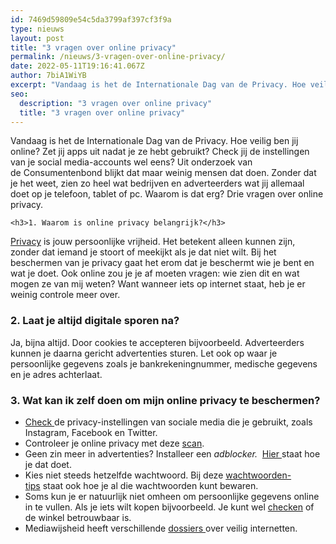 ```yaml
---
id: 7469d59809e54c5da3799af397cf3f9a
type: nieuws
layout: post
title: "3 vragen over online privacy"
permalink: /nieuws/3-vragen-over-online-privacy/
date: 2022-05-11T19:16:41.067Z
author: 7biA1WiYB
excerpt: "Vandaag is het de Internationale Dag van de Privacy. Hoe veilig ben jij online? Zet jij apps uit nadat je ze hebt gebruikt? Check jij de instellingen van je social media-accounts wel eens? Uit onderzoek van de Consumentenbond blijkt dat maar weinig mensen dat doen. Zonder dat je het weet, zien zo heel wat bedrijven en adverteerders wat jij allemaal doet op je telefoon, tablet of pc. Waarom is dat erg? Drie vragen over online privacy.  "
seo:
  description: "3 vragen over online privacy"
  title: "3 vragen over online privacy"
---
```

Vandaag is het de Internationale Dag van de Privacy. Hoe veilig ben jij online? Zet jij apps uit nadat je ze hebt gebruikt? Check jij de instellingen van je social media-accounts wel eens? Uit onderzoek van de Consumentenbond blijkt dat maar weinig mensen dat doen. Zonder dat je het weet, zien zo heel wat bedrijven en adverteerders wat jij allemaal doet op je telefoon, tablet of pc. Waarom is dat erg? Drie vragen over online privacy.  

    <h3>1. Waarom is online privacy belangrijk?</h3>
<p><a href="https://www.mediawijsheid.nl/privacy/" target="_blank">Privacy</a> is jouw persoonlijke vrijheid. Het betekent alleen kunnen zijn, zonder dat iemand je stoort of meekijkt als je dat niet wilt. Bij het beschermen van je privacy gaat het erom dat je beschermt wie je bent en wat je doet. Ook online zou je je af moeten vragen: wie zien dit en wat mogen ze van mij weten? Want wanneer iets op internet staat, heb je er weinig controle meer over.</p>
<h3>2. Laat je altijd digitale sporen na?</h3>
<p>Ja, bijna altijd. Door cookies te accepteren bijvoorbeeld. Adverteerders kunnen je daarna gericht advertenties sturen. Let ook op waar je persoonlijke gegevens zoals je bankrekeningnummer, medische gegevens en je adres achterlaat.</p>
<h3><strong>3. Wat kan ik zelf doen om mijn online privacy te beschermen?</strong></h3>
<ul><li><a href="https://www.consumentenbond.nl/internet-privacy/privacy-op-twitter-en-instagram" target="_blank">Check </a>de privacy-instellingen van sociale media die je gebruikt, zoals Instagram, Facebook en Twitter.</li>
<li>Controleer je online privacy met deze <a href="https://www.consumentenbond.nl/internet-privacy/keuzehulp-privacyscan" target="_blank">scan</a>. </li>
<li>Geen zin meer in advertenties? Installeer een <em>adblocker. </em> <a href="https://www.consumentenbond.nl/internet-privacy/adblockers-faq#no3" target="_blank">Hier </a>staat hoe je dat doet.</li>
<li>Kies niet steeds hetzelfde wachtwoord. Bij deze <a href="https://www.consumentenbond.nl/internet-privacy/wachtwoord-onthouden#no6" target="_blank">wachtwoorden-tips</a> staat ook hoe je al die wachtwoorden kunt bewaren.</li>
<li>Soms kun je er natuurlijk niet omheen om persoonlijke gegevens online in te vullen. Als je iets wilt kopen bijvoorbeeld. Je kunt wel <a href="https://www.consumentenbond.nl/online-kopen/keurmerken-webwinkels" target="_blank">checken</a> of de winkel betrouwbaar is.</li>
<li>Mediawijsheid heeft verschillende <a href="https://www.mediawijsheid.nl/dossiers/" target="_blank">dossiers </a>over veilig internetten.</li>
</ul>  
